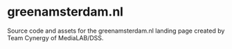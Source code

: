# greenamsterdam.nl
Source code and assets for the greenamsterdam.nl landing page created by Team Cynergy of MediaLAB/DSS.
